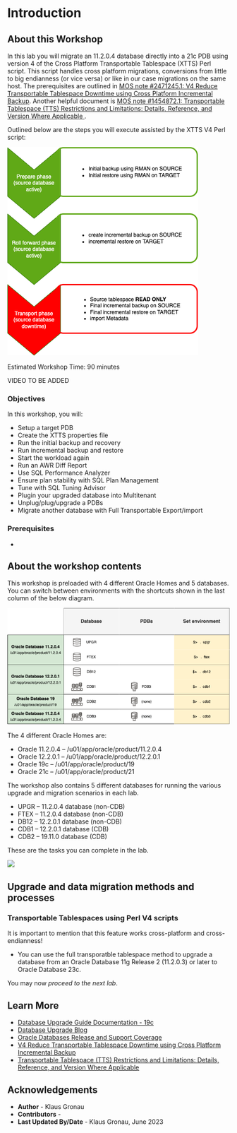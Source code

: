 # Introduction

## About this Workshop

In this lab you will migrate an 11.2.0.4 database directly into a 21c PDB using version 4 of the Cross Platform Transportable Tablespace (XTTS) Perl script. This script handles cross platform migrations, conversions from little to big endianness (or vice versa) or like in our case migrations on the same host. 
The prerequisites are outlined in [MOS note #2471245.1: V4 Reduce Transportable Tablespace Downtime using Cross Platform Incremental Backup](https://support.oracle.com/epmos/faces/DocumentDisplay?id=2471245.1&displayIndex=1). Another helpful document is [MOS note #1454872.1: Transportable Tablespace (TTS) Restrictions and Limitations: Details, Reference, and Version Where Applicable ](https://support.oracle.com/epmos/faces/DocumentDisplay?id=1454872.1&displayIndex=1).

Outlined below are the steps you will execute assisted by the XTTS V4 Perl script:

![xtts workflow](./images/XTTS_Workflow.png " ")



Estimated Workshop Time: 90 minutes


VIDEO TO BE ADDED


### Objectives

In this workshop, you will:

* Setup a target PDB 
* Create the XTTS properties file
* Run the initial backup and recovery
* Run incremental backup and restore
* Start the workload again
* Run an AWR Diff Report
* Use SQL Performance Analyzer
* Ensure plan stability with SQL Plan Management
* Tune with SQL Tuning Advisor
* Plugin your upgraded database into Multitenant
* Unplug/plug/upgrade a PDBs
* Migrate another database with Full Transportable Export/import

### Prerequisites

* 

  ## About the workshop contents

This workshop is preloaded with 4 different Oracle Homes and 5 databases.
You can switch between environments with the shortcuts shown in the last column of the below diagram.

![](./images/HOL_environment.png " ")

The 4 different Oracle Homes are:

- Oracle 11.2.0.4 – /u01/app/oracle/product/11.2.0.4
- Oracle 12.2.0.1 – /u01/app/oracle/product/12.2.0.1
- Oracle 19c      – /u01/app/oracle/product/19
- Oracle 21c      – /u01/app/oracle/product/21

The workshop also contains 5 different databases for running the various upgrade and migration scenarios in each lab.

- UPGR – 11.2.0.4 database (non-CDB)
- FTEX – 11.2.0.4 database (non-CDB)
- DB12 – 12.2.0.1 database (non-CDB)
- CDB1 – 12.2.0.1 database (CDB)
- CDB2 – 19.11.0 database (CDB)

These are the tasks you can complete in the lab.

![](./images/architecture_upgrade19c_LAB.png " ")

## Upgrade and data migration methods and processes

### Transportable Tablespaces using Perl V4 scripts

It is important to mention that this feature works cross-platform and cross-endianness!


- You can use the full transporatble tablespace method to upgrade a database from an Oracle Database 11g Release 2 (11.2.0.3) or later to Oracle Database 23c.


You may now *proceed to the next lab*.

## Learn More

* [Database Upgrade Guide Documentation - 19c](https://docs.oracle.com/en/database/oracle/oracle-database/19/upgrd/intro-to-upgrading-oracle-database.html#GUID-FA024F34-A61A-4C4B-AA60-C123A9191A16)
* [Database Upgrade Blog](https://MikeDietrichDE.coms)
* [Oracle Databases Release and Support Coverage](https://support.oracle.com/epmos/faces/DocumentDisplay?id=742060.1&displayIndex=1)
* [V4 Reduce Transportable Tablespace Downtime using Cross Platform Incremental Backup](https://support.oracle.com/epmos/faces/DocumentDisplay?id=2471245.1&displayIndex=1)
* [Transportable Tablespace (TTS) Restrictions and Limitations: Details, Reference, and Version Where Applicable ](https://support.oracle.com/epmos/faces/DocumentDisplay?id=1454872.1&displayIndex=1)

## Acknowledgements
* **Author** - Klaus Gronau
* **Contributors** -  
* **Last Updated By/Date** - Klaus Gronau, June 2023
